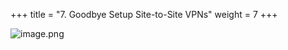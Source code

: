 +++
title = "7. Goodbye Setup Site-to-Site VPNs"
weight = 7
+++


![image.png](/images/008-viii-clean-it-up/39-650492-image.png)


